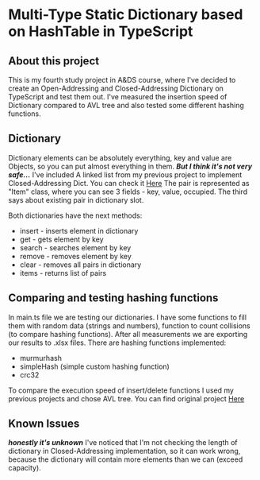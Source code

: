 # Multi-Type Static Dictionary based on HashTable in TypeScript #

## About this project ##

This is my fourth study project in A&DS course, where I've decided to create an Open-Addressing and Closed-Addressing Dictionary on TypeScript and test them out.
I've measured the insertion speed of Dictionary compared to AVL tree and also tested some different hashing functions.

## Dictionary ##

Dictionary elements can be absolutely everything, key and value are Objects, so you can put almost everything in them. ***But I think it's not very safe...***
I've included A linked list from my previous project to implement Closed-Addressing Dict. You can check it [Here](https://github.com/kuromii5/Doubly-Linked_List)
The pair is represented as "Item" class, where you can see 3 fields - key, value, occupied. The third says about existing pair in dictionary slot.

Both dictionaries have the next methods:

* insert - inserts element in dictionary
* get - gets element by key
* search - searches element by key
* remove - removes element by key
* clear - removes all pairs in dictionary
* items - returns list of pairs

## Comparing and testing hashing functions ##

In main.ts file we are testing our dictionaries. I have some functions to fill them with random data (strings and numbers), function to count collisions (to compare hashing functions).
After all measurements we are exporting our results to .xlsx files.
There are hashing functions implemented:

* murmurhash
* simpleHash (simple custom hashing function)
* crc32

To compare the execution speed of insert/delete functions I used my previous projects and chose AVL tree. You can find original project [Here](https://github.com/kuromii5/Binary_Trees)

## Known Issues ##
***honestly it's unknown***
I've noticed that I'm not checking the length of dictionary in Closed-Addressing implementation, so it can work wrong, because the dictionary will contain more elements than we can (exceed capacity).
